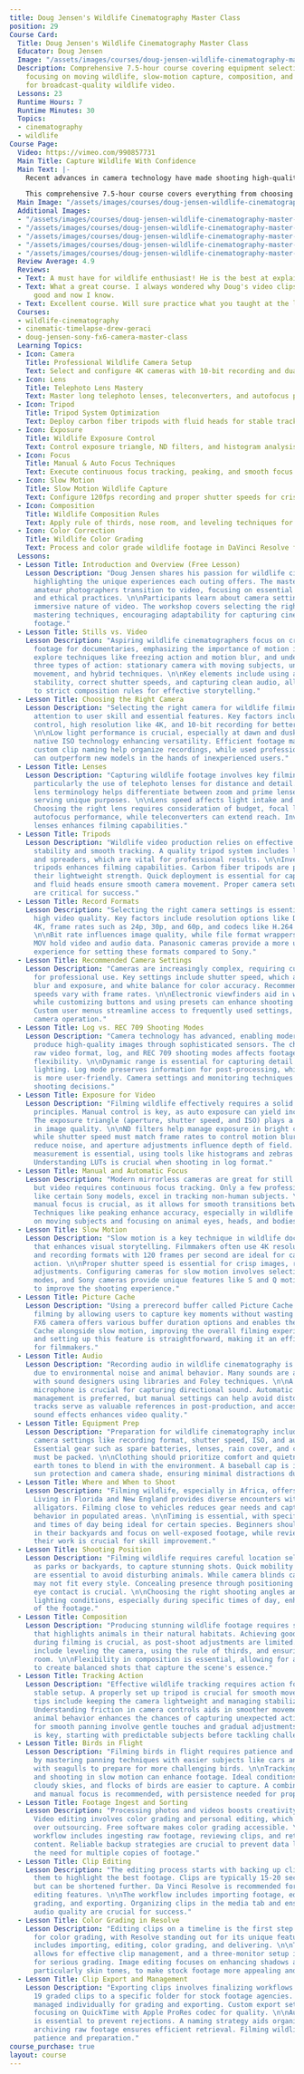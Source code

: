```yaml
---
title: Doug Jensen's Wildlife Cinematography Master Class
position: 29
Course Card:
  Title: Doug Jensen's Wildlife Cinematography Master Class
  Educator: Doug Jensen
  Image: "/assets/images/courses/doug-jensen-wildlife-cinematography-master-class/doug-jensen-wildlife-cinematography-master-class.jpg"
  Description: Comprehensive 7.5-hour course covering equipment selection, exposure,
    focusing on moving wildlife, slow-motion capture, composition, and color grading
    for broadcast-quality wildlife video.
  Lessons: 23
  Runtime Hours: 7
  Runtime Minutes: 30
  Topics:
  - cinematography
  - wildlife
Course Page:
  Video: https://vimeo.com/990857731
  Main Title: Capture Wildlife With Confidence
  Main Text: |-
    Recent advances in camera technology have made shooting high-quality 4K wildlife video accessible to everyone. Whether you're an experienced amateur photographer or a seasoned video professional, this master class is an invaluable resource for successfully shooting and color-grading broadcast-quality wildlife video.

    This comprehensive 7.5-hour course covers everything from choosing the right equipment to mastering essential techniques like exposure, focusing on moving wildlife, slow-motion capture, and composition. With in-depth lessons on processing and color grading, you'll learn how to transform your footage into stunning final results that exceed expectations.
  Main Image: "/assets/images/courses/doug-jensen-wildlife-cinematography-master-class/doug-jensen-wildlife-cinematography-master-class-1.jpg"
  Additional Images:
  - "/assets/images/courses/doug-jensen-wildlife-cinematography-master-class/doug-jensen-wildlife-cinematography-master-class-2.jpg"
  - "/assets/images/courses/doug-jensen-wildlife-cinematography-master-class/doug-jensen-wildlife-cinematography-master-class-3.jpg"
  - "/assets/images/courses/doug-jensen-wildlife-cinematography-master-class/doug-jensen-wildlife-cinematography-master-class-4.jpg"
  - "/assets/images/courses/doug-jensen-wildlife-cinematography-master-class/doug-jensen-wildlife-cinematography-master-class-5.jpg"
  - "/assets/images/courses/doug-jensen-wildlife-cinematography-master-class/doug-jensen-wildlife-cinematography-master-class-6.jpg"
  Review Average: 4.9
  Reviews:
  - Text: A must have for wildlife enthusiast! He is the best at explaining things!
  - Text: What a great course. I always wondered why Doug's video clips looked so
      good and now I know.
  - Text: Excellent course. Will sure practice what you taught at the local bird sanctuary.
  Courses:
  - wildlife-cinematography
  - cinematic-timelapse-drew-geraci
  - doug-jensen-sony-fx6-camera-master-class
  Learning Topics:
  - Icon: Camera
    Title: Professional Wildlife Camera Setup
    Text: Select and configure 4K cameras with 10-bit recording and dual native ISO for wildlife filming.
  - Icon: Lens
    Title: Telephoto Lens Mastery
    Text: Master long telephoto lenses, teleconverters, and autofocus performance for distant wildlife.
  - Icon: Tripod
    Title: Tripod System Optimization
    Text: Deploy carbon fiber tripods with fluid heads for stable tracking and smooth camera movement.
  - Icon: Exposure
    Title: Wildlife Exposure Control
    Text: Control exposure triangle, ND filters, and histogram analysis for perfect wildlife exposure.
  - Icon: Focus
    Title: Manual & Auto Focus Techniques
    Text: Execute continuous focus tracking, peaking, and smooth focus transitions on moving wildlife.
  - Icon: Slow Motion
    Title: Slow Motion Wildlife Capture
    Text: Configure 120fps recording and proper shutter speeds for crisp slow-motion wildlife action.
  - Icon: Composition
    Title: Wildlife Composition Rules
    Text: Apply rule of thirds, nose room, and leveling techniques for compelling wildlife shots.
  - Icon: Color Correction
    Title: Wildlife Color Grading
    Text: Process and color grade wildlife footage in DaVinci Resolve for broadcast-quality results.
  Lessons:
  - Lesson Title: Introduction and Overview (Free Lesson)
    Lesson Description: "Doug Jensen shares his passion for wildlife cinematography,
      highlighting the unique experiences each outing offers. The masterclass helps
      amateur photographers transition to video, focusing on essential skills, equipment,
      and ethical practices. \n\nParticipants learn about camera settings and the
      immersive nature of video. The workshop covers selecting the right camera and
      mastering techniques, encouraging adaptability for capturing cinematic wildlife
      footage."
  - Lesson Title: Stills vs. Video
    Lesson Description: "Aspiring wildlife cinematographers focus on creating cinematic
      footage for documentaries, emphasizing the importance of motion in video. They
      explore techniques like freezing action and motion blur, and understand the
      three types of action: stationary camera with moving subjects, unmotivated camera
      movement, and hybrid techniques. \n\nKey elements include using a tripod for
      stability, correct shutter speeds, and capturing clean audio, all while adhering
      to strict composition rules for effective storytelling."
  - Lesson Title: Choosing the Right Camera
    Lesson Description: "Selecting the right camera for wildlife filming requires
      attention to user skill and essential features. Key factors include full manual
      control, high resolution like 4K, and 10-bit recording for better color quality.
      \n\nLow light performance is crucial, especially at dawn and dusk, with dual
      native ISO technology enhancing versatility. Efficient footage management and
      custom clip naming help organize recordings, while used professional cameras
      can outperform new models in the hands of inexperienced users."
  - Lesson Title: Lenses
    Lesson Description: "Capturing wildlife footage involves key filming techniques,
      particularly the use of telephoto lenses for distance and detail. Understanding
      lens terminology helps differentiate between zoom and prime lenses, with each
      serving unique purposes. \n\nLens speed affects light intake and image quality.
      Choosing the right lens requires consideration of budget, focal length, and
      autofocus performance, while teleconverters can extend reach. Investing in quality
      lenses enhances filming capabilities."
  - Lesson Title: Tripods
    Lesson Description: "Wildlife video production relies on effective tripods for
      stability and smooth tracking. A quality tripod system includes legs, heads,
      and spreaders, which are vital for professional results. \n\nInvesting in good
      tripods enhances filming capabilities. Carbon fiber tripods are preferred for
      their lightweight strength. Quick deployment is essential for capturing wildlife,
      and fluid heads ensure smooth camera movement. Proper camera setup and balancing
      are critical for success."
  - Lesson Title: Record Formats
    Lesson Description: "Selecting the right camera settings is essential for achieving
      high video quality. Key factors include resolution options like DCI 4K and UHD
      4K, frame rates such as 24p, 30p, and 60p, and codecs like H.264 and H.265.
      \n\nBit rate influences image quality, while file format wrappers like MP4 and
      MOV hold video and audio data. Panasonic cameras provide a more user-friendly
      experience for setting these formats compared to Sony."
  - Lesson Title: Recommended Camera Settings
    Lesson Description: "Cameras are increasingly complex, requiring customization
      for professional use. Key settings include shutter speed, which affects motion
      blur and exposure, and white balance for color accuracy. Recommended shutter
      speeds vary with frame rates. \n\nElectronic viewfinders aid in wildlife cinematography,
      while customizing buttons and using presets can enhance shooting efficiency.
      Custom user menus streamline access to frequently used settings, improving overall
      camera operation."
  - Lesson Title: Log vs. REC 709 Shooting Modes
    Lesson Description: "Camera technology has advanced, enabling modern cameras to
      produce high-quality images through sophisticated sensors. The choice between
      raw video format, log, and REC 709 shooting modes affects footage quality and
      flexibility. \n\nDynamic range is essential for capturing detail in different
      lighting. Log mode preserves information for post-processing, while REC 709
      is more user-friendly. Camera settings and monitoring techniques also influence
      shooting decisions."
  - Lesson Title: Exposure for Video
    Lesson Description: "Filming wildlife effectively requires a solid grasp of exposure
      principles. Manual control is key, as auto exposure can yield inconsistent results.
      The exposure triangle (aperture, shutter speed, and ISO) plays a vital role
      in image quality. \n\nND filters help manage exposure in bright conditions,
      while shutter speed must match frame rates to control motion blur. Low ISO settings
      reduce noise, and aperture adjustments influence depth of field. Accurate exposure
      measurement is essential, using tools like histograms and zebras for highlights.
      Understanding LUTs is crucial when shooting in log format."
  - Lesson Title: Manual and Automatic Focus
    Lesson Description: "Modern mirrorless cameras are great for still photography,
      but video requires continuous focus tracking. Only a few professional cameras,
      like certain Sony models, excel in tracking non-human subjects. \n\nMastering
      manual focus is crucial, as it allows for smooth transitions between focus modes.
      Techniques like peaking enhance accuracy, especially in wildlife filming. Practicing
      on moving subjects and focusing on animal eyes, heads, and bodies improves skills."
  - Lesson Title: Slow Motion
    Lesson Description: "Slow motion is a key technique in wildlife documentaries
      that enhances visual storytelling. Filmmakers often use 4K resolution for clarity,
      and recording formats with 120 frames per second are ideal for capturing detailed
      action. \n\nProper shutter speed is essential for crisp images, requiring manual
      adjustments. Configuring cameras for slow motion involves selecting the right
      modes, and Sony cameras provide unique features like S and Q motion settings
      to improve the shooting experience."
  - Lesson Title: Picture Cache
    Lesson Description: "Using a prerecord buffer called Picture Cache enhances wildlife
      filming by allowing users to capture key moments without wasting footage. \n\nThe
      FX6 camera offers various buffer duration options and enables the use of Picture
      Cache alongside slow motion, improving the overall filming experience. Activating
      and setting up this feature is straightforward, making it an efficient tool
      for filmmakers."
  - Lesson Title: Audio
    Lesson Description: "Recording audio in wildlife cinematography is challenging
      due to environmental noise and animal behavior. Many sounds are added in post-production,
      with sound designers using libraries and Foley techniques. \n\nA quality shotgun
      microphone is crucial for capturing directional sound. Automatic audio level
      management is preferred, but manual settings can help avoid distortion. Scratch
      tracks serve as valuable references in post-production, and access to royalty-free
      sound effects enhances video quality."
  - Lesson Title: Equipment Prep
    Lesson Description: "Preparation for wildlife cinematography includes checking
      camera settings like recording format, shutter speed, ISO, and audio setup.
      Essential gear such as spare batteries, lenses, rain cover, and cleaning supplies
      must be packed. \n\nClothing should prioritize comfort and quietness, favoring
      earth tones to blend in with the environment. A baseball cap is important for
      sun protection and camera shade, ensuring minimal distractions during filming."
  - Lesson Title: Where and When to Shoot
    Lesson Description: "Filming wildlife, especially in Africa, offers unique opportunities.
      Living in Florida and New England provides diverse encounters with birds and
      alligators. Filming close to vehicles reduces gear needs and captures wildlife
      behavior in populated areas. \n\nTiming is essential, with specific seasons
      and times of day being ideal for certain species. Beginners should practice
      in their backyards and focus on well-exposed footage, while reviewing and analyzing
      their work is crucial for skill improvement."
  - Lesson Title: Shooting Position
    Lesson Description: "Filming wildlife requires careful location selection, such
      as parks or backyards, to capture stunning shots. Quick mobility and stealth
      are essential to avoid disturbing animals. While camera blinds can help, they
      may not fit every style. Concealing presence through positioning and avoiding
      eye contact is crucial. \n\nChoosing the right shooting angles and considering
      lighting conditions, especially during specific times of day, enhances the quality
      of the footage."
  - Lesson Title: Composition
    Lesson Description: "Producing stunning wildlife footage requires strong composition
      that highlights animals in their natural habitats. Achieving good composition
      during filming is crucial, as post-shoot adjustments are limited. Key techniques
      include leveling the camera, using the rule of thirds, and ensuring proper nose
      room. \n\nFlexibility in composition is essential, allowing for adjustments
      to create balanced shots that capture the scene's essence."
  - Lesson Title: Tracking Action
    Lesson Description: "Effective wildlife tracking requires action footage and a
      stable setup. A properly set up tripod is crucial for smooth movement. Ten practical
      tips include keeping the camera lightweight and managing stabilization settings.
      Understanding friction in camera controls aids in smoother movements. \n\nAnticipating
      animal behavior enhances the chances of capturing unexpected actions. Techniques
      for smooth panning involve gentle touches and gradual adjustments. Practice
      is key, starting with predictable subjects before tackling challenging wildlife."
  - Lesson Title: Birds in Flight
    Lesson Description: "Filming birds in flight requires patience and skill. Start
      by mastering panning techniques with easier subjects like cars and pets. Practice
      with seagulls to prepare for more challenging birds. \n\nTracking from a distance
      and shooting in slow motion can enhance footage. Ideal conditions include partly
      cloudy skies, and flocks of birds are easier to capture. A combination of auto
      and manual focus is recommended, with persistence needed for proper focus."
  - Lesson Title: Footage Ingest and Sorting
    Lesson Description: "Processing photos and videos boosts creativity and quality.
      Video editing involves color grading and personal editing, which is preferred
      over outsourcing. Free software makes color grading accessible. \n\nThe post-production
      workflow includes ingesting raw footage, reviewing clips, and retaining valuable
      content. Reliable backup strategies are crucial to prevent data loss, highlighting
      the need for multiple copies of footage."
  - Lesson Title: Clip Editing
    Lesson Description: "The editing process starts with backing up clips and trimming
      them to highlight the best footage. Clips are typically 15-20 seconds long,
      but can be shortened further. Da Vinci Resolve is recommended for its robust
      editing features. \n\nThe workflow includes importing footage, editing, color
      grading, and exporting. Organizing clips in the media tab and ensuring high
      audio quality are crucial for success."
  - Lesson Title: Color Grading in Resolve
    Lesson Description: "Editing clips on a timeline is the first step in preparing
      for color grading, with Resolve standing out for its unique features. The workflow
      includes importing, editing, color grading, and delivering. \n\nThe color tab
      allows for effective clip management, and a three-monitor setup is recommended
      for serious grading. Image editing focuses on enhancing shadows and colors,
      particularly skin tones, to make stock footage more appealing and competitive."
  - Lesson Title: Clip Export and Management
    Lesson Description: "Exporting clips involves finalizing workflows by sending
      19 graded clips to a specific folder for stock footage agencies. Each clip is
      managed individually for grading and exporting. Custom export settings are created,
      focusing on QuickTime with Apple ProRes codec for quality. \n\nAudio management
      is essential to prevent rejections. A naming strategy aids organization, while
      archiving raw footage ensures efficient retrieval. Filming wildlife requires
      patience and preparation."
course_purchase: true
layout: course
---
```


